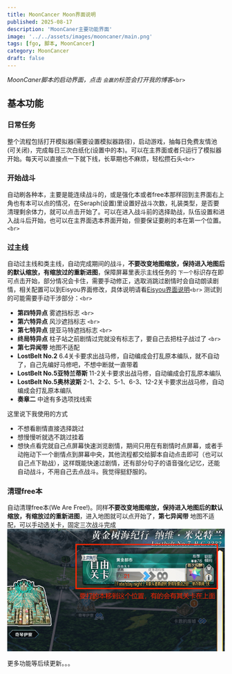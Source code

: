 ```yaml
---
title: MoonCancer Moon界面说明
published: 2025-08-17
description: 'MoonCaner主要功能界面'
image: '../../assets/images/mooncaner/main.png'
tags: [fgo, 脚本, MoonCancer]
category: MoonCancer
draft: false
---
```

*MoonCaner脚本的启动界面，点击 `会赢的`标签会打开我的博客*`<br>`

## 基本功能

### 日常任务

整个流程包括打开模拟器(需要设置模拟器路径)，启动游戏，抽每日免费友情池(可关闭)，完成每日三次白纸化(设置中的本)。可以在主界面或者只运行了模拟器开始。每天可以直接点一下就下线，长草期也不麻烦，轻松攒石头`<br>`

### 开始战斗

自动刷各种本，主要是能连续战斗的，或是强化本或者free本那样回到主界面右上角也有本可以点的情况，在Seraph(设置)里设置好战斗次数，礼装类型，是否要清理剩余体力，就可以点击开始了。可以在进入战斗前的选择助战，队伍设置和进入战斗后开始，也可以在主界面选本界面开始，但要保证要刷的本在第一个位置。`<br>`

### 过主线

自动过主线和类主线，自动完成期间的战斗，**不要改变地图缩放，保持进入地图后的默认缩放，有缩放过的重新进图**，保障屏幕里表示主线任务的 `下一个`标识存在即可点击开始，部分情况会卡住，需要手动修正，选取消跳过剧情时会自动朗读剧情，相关配置可以到Eisyou界面修改，具体说明请看[Eisyou界面说明](../mooncancer4)`<br>`
测试到的可能需要手动干涉部分：`<br>`

- **第四特异点** 雾遮挡标志 `<br>`
- **第六特异点** 风沙遮挡标志 `<br>`
- **第七特异点** 提亚马特遮挡标志 `<br>`
- **终局特异点** 柱子站之前剧情过完就没有标志了，要自己去把柱子战过了 `<br>`
- **第七异闻带**  地图不适配
- **LostBelt No.2**  6.4关卡要求出战马修，自动编成会打乱原本编队，就不自动了，自己先编好马修吧，不想中断就一直带着
- **LostBelt No.5亚特兰蒂斯**  11-2关卡要求出战马修，自动编成会打乱原本编队
- **LostBelt No.5奥林波斯**  2-1、2-2、5-1、6-3、12-2关卡要求出战马修，自动编成会打乱原本编队
- **奏章二**  中途有多选项找线索

这里说下我使用的方式

- 不想看剧情直接选择跳过
- 想慢慢听就选不跳过挂着
- 想快点看完就自己点屏幕快速浏览剧情，期间只用在有剧情时点屏幕，或者手动拖动下一个剧情点到屏幕中央，其他流程都交给脚本自动点击即可（也可以自己点下助战），这样既能快速过剧情，还有部分句子的语音强化记忆，还能自动战斗，不用自己去点战斗。我觉得挺舒服的。

### 清理free本

自动清理free本(We Are Free!)。同样**不要改变地图缩放，保持进入地图后的默认缩放，有缩放过的重新进图**，进入地图就可以点开始了，**第七异闻带**  地图不适配，可以手动选关卡，固定三次战斗完成
![freequest](../../assets/images/mooncaner/freequest.png)

更多功能等后续更新。。。
